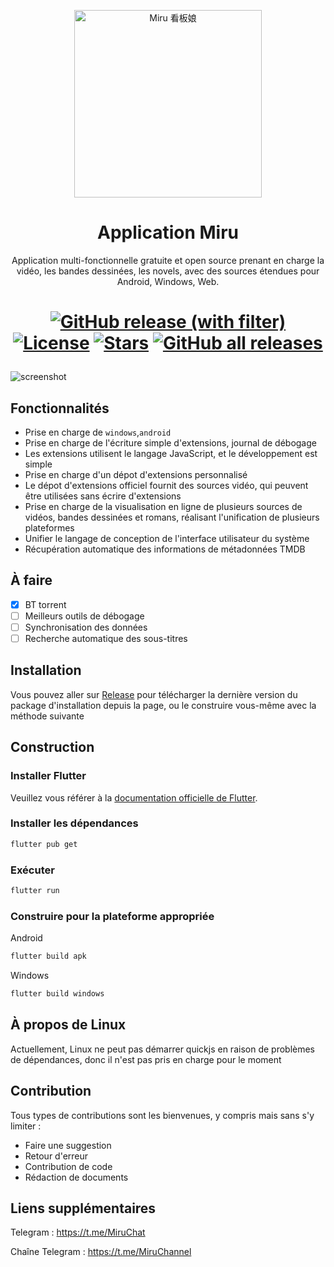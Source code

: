 <p align="center">
<img width="300" src="./assets/icon/logo.png" alt="Miru 看板娘"/>
</p>

<h1 align="center">
Application Miru
</h1>

<p align="center">Application multi-fonctionnelle gratuite et open source prenant en charge la vidéo, les bandes dessinées, les novels, avec des sources étendues pour Android, Windows, Web.</p>

<h1 align="center">

[![GitHub release (with filter)](https://img.shields.io/github/v/release/miru-project/miru-app)](https://github.com/miru-project/miru-app/releases/latest)
[![License](https://img.shields.io/github/license/miru-project/miru-app)](https://github.com/miru-project/miru-app/blob/main/LICENSE)
[![Stars](https://img.shields.io/github/stars/miru-project/miru-app)](https://github.com/miru-project/miru-app/stargazers)
[![GitHub all releases](https://img.shields.io/github/downloads/miru-project/miru-app/total)](https://github.com/miru-project/miru-app/releases/latest)

</h1>

![screenshot](assets/screenshot/screenshot.webp)

## Fonctionnalités

- Prise en charge de `windows`,`android`
- Prise en charge de l'écriture simple d'extensions, journal de débogage
- Les extensions utilisent le langage JavaScript, et le développement est simple
- Prise en charge d'un dépot d'extensions personnalisé
- Le dépot d'extensions officiel fournit des sources vidéo, qui peuvent être utilisées sans écrire d'extensions
- Prise en charge de la visualisation en ligne de plusieurs sources de vidéos, bandes dessinées et romans, réalisant l'unification de plusieurs plateformes
- Unifier le langage de conception de l'interface utilisateur du système
- Récupération automatique des informations de métadonnées TMDB

## À faire

- [x] BT torrent
- [ ] Meilleurs outils de débogage
- [ ] Synchronisation des données
- [ ] Recherche automatique des sous-titres

## Installation

Vous pouvez aller sur [Release](https://github.com/miru-project/miru-app/releases/latest) pour télécharger la dernière version du package d'installation depuis la page, ou le construire vous-même avec la méthode suivante

## Construction

### Installer Flutter

Veuillez vous référer à la [documentation officielle de Flutter](https://flutter.dev/docs/get-started/install).

### Installer les dépendances

```bash
flutter pub get
```

### Exécuter

```bash
flutter run
```

### Construire pour la plateforme appropriée

Android

```bash
flutter build apk
```

Windows

```bash
flutter build windows
```

## À propos de Linux

Actuellement, Linux ne peut pas démarrer quickjs en raison de problèmes de dépendances, donc il n'est pas pris en charge pour le moment

## Contribution

Tous types de contributions sont les bienvenues, y compris mais sans s'y limiter :

- Faire une suggestion
- Retour d'erreur
- Contribution de code
- Rédaction de documents

## Liens supplémentaires

Telegram : https://t.me/MiruChat

Chaîne Telegram : https://t.me/MiruChannel
